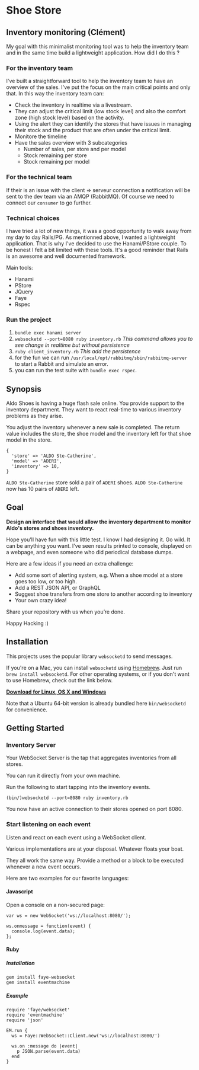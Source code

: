 # Shoe Store

## Inventory monitoring (Clément)

My goal with this minimalist monitoring tool was to help the inventory team and in the same time build a lightweight application. How did I do this ?

### For the inventory team

I've built a straightforward tool to help the inventory team to have an overview of the sales. I've put the focus on the main critical points and only that.
In this way the inventory team can:

- Check the inventory in realtime via a livestream.
- They can adjust the critical limit (low stock level) and also the comfort zone (high stock level) based on the activity.
- Using the alert they can identify the stores that have issues in managing their stock and the product that are often under the critical limit.
- Monitore the timeline
- Have the sales overview with 3 subcategories
  * Number of sales, per store and per model
  * Stock remaining per store
  * Stock remaining per model

### For the technical team

If their is an issue with the client => serveur connection  a notification will be sent to the dev team via an AMQP (RabbitMQ). Of course we need to connect our `consumer` to go further.

### Technical choices

I have tried a lot of new things, it was a good opportunity to walk away from my day to day Rails/PG. As mentionned above, I wanted a lightweight application. That is why I've decided to use the Hanami/PStore couple. To be honest I felt a bit limited with these tools. It's a good reminder that Rails is an awesome and well documented framework.

Main tools:
* Hanami
* PStore
* JQuery
* Faye
* Rspec

### Run the project

1. `bundle exec hanami server`
2. `websocketd --port=8080 ruby inventory.rb`
    *This command allows you to see change in realtime but without persistence*
3. `ruby client_inventory.rb`
    *This add the persistence*
4. for the fun we can run `/usr/local/opt/rabbitmq/sbin/rabbitmq-server`
to start a Rabbit and simulate an error.
5. you can run the test suite with `bundle exec rspec`.


## Synopsis

Aldo Shoes is having a huge flash sale online. You provide support to the inventory department. They want to react real-time to various inventory problems as they arise.

You adjust the inventory whenever a new sale is completed. The return value includes the store, the shoe model and the inventory left for that shoe model in the store.

```
{
  'store' => 'ALDO Ste-Catherine',
  'model' => 'ADERI',
  'inventory' => 10,
}
```

`ALDO Ste-Catherine` store sold a pair of `ADERI` shoes. `ALDO Ste-Catherine` now has 10 pairs of `ADERI` left.

## Goal

**Design an interface that would allow the inventory department to monitor Aldo's stores and shoes inventory.**

Hope you’ll have fun with this little test. I know I had designing it.
Go wild. It can be anything you want. I’ve seen results printed to console, displayed on a webpage, and even someone who did periodical database dumps.

Here are a few ideas if you need an extra challenge:

- Add some sort of alerting system, e.g. When a shoe model at a store goes too low, or too high.
- Add a REST JSON API, or GraphQL
- Suggest shoe transfers from one store to another according to inventory
- Your own crazy idea!

Share your repository with us when you’re done.

Happy Hacking :)

## Installation

This projects uses the popular library `websocketd` to send messages.

If you're on a Mac, you can install `websocketd` using [Homebrew](http://brew.sh/). Just run `brew install websocketd`. For other operating systems, or if you don't want to use Homebrew, check out the link below.

**[Download for Linux, OS X and Windows](https://github.com/joewalnes/websocketd/wiki/Download-and-install)**

Note that a Ubuntu 64-bit version is already bundled here `bin/websocketd` for convenience.

## Getting Started

### Inventory Server

Your WebSocket Server is the tap that aggregates inventories from all stores.

You can run it directly from your own machine.

Run the following to start tapping into the inventory events.

```
(bin/)websocketd --port=8080 ruby inventory.rb
```

You now have an active connection to their stores opened on port 8080.

### Start listening on each event

Listen and react on each event using a WebSocket client.

Various implementations are at your disposal. Whatever floats your boat.

They all work the same way. Provide a method or a block to be executed whenever a new event occurs.

Here are two examples for our favorite languages:

#### Javascript

Open a console on a non-secured page:

```
var ws = new WebSocket('ws://localhost:8080/');

ws.onmessage = function(event) {
  console.log(event.data);
};
```

#### Ruby

##### Installation

```
gem install faye-websocket
gem install eventmachine
```

##### Example

```
require 'faye/websocket'
require 'eventmachine'
require 'json'

EM.run {
  ws = Faye::WebSocket::Client.new('ws://localhost:8080/')

  ws.on :message do |event|
    p JSON.parse(event.data)
  end
}
```
